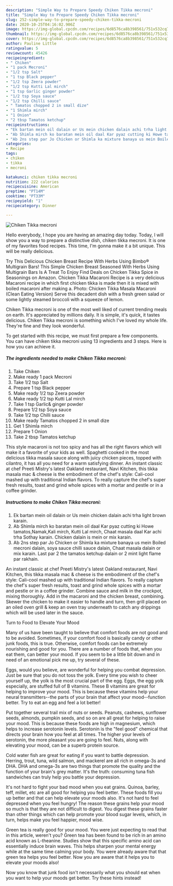 ```yaml
---
description: "Simple Way to Prepare Speedy Chiken Tikka mecroni"
title: "Simple Way to Prepare Speedy Chiken Tikka mecroni"
slug: 252-simple-way-to-prepare-speedy-chiken-tikka-mecroni
date: 2020-10-25T04:16:02.906Z
image: https://img-global.cpcdn.com/recipes/6d8576ca8b398561/751x532cq70/chiken-tikka-mecroni-recipe-main-photo.jpg
thumbnail: https://img-global.cpcdn.com/recipes/6d8576ca8b398561/751x532cq70/chiken-tikka-mecroni-recipe-main-photo.jpg
cover: https://img-global.cpcdn.com/recipes/6d8576ca8b398561/751x532cq70/chiken-tikka-mecroni-recipe-main-photo.jpg
author: Pauline Little
ratingvalue: 5
reviewcount: 45426
recipeingredient:
- " Chiken"
- "1 pack Mecroni"
- "1/2 tsp Salt"
- "1 tsp Black pepper"
- "1/2 tsp Zeera powder"
- "1/2 tsp Kutti Lal mirch"
- "1 tsp Garlic ginger powder"
- "1/2 tsp Soya sauce"
- "1/2 tsp Chilli sauce"
- " Tamatos chopped 2 in small dize"
- "1 Shimla mirch"
- "1 Onion"
- "2 tbsp Tamatos ketchup"
recipeinstructions:
- "Ek bartan mein oil dalain or Us mein chicken dalain achi trha light brown karain."
- "Ab Shimla mirch ko baratan mein oil daal Kar pyaz cutting ki Howe tamatos,Namak,Kali mirch, Kutti Lal mirch, Chaat masala daal Kar achi trha Sothay karain. Chicken dalain is mein or mix karain."
- "Ab 2ns step par Jo Chicken or Shimla ka mixture banaya us mein Boiled mecroni dalain, soya sauce chilli sauce dalain, Chaat masala dalain or mix karain. Last par 2 the tamatos ketchup dalain or 2 mint light flame par rakhain."
categories:
- Recipe
tags:
- chiken
- tikka
- mecroni

katakunci: chiken tikka mecroni 
nutrition: 222 calories
recipecuisine: American
preptime: "PT14M"
cooktime: "PT33M"
recipeyield: "1"
recipecategory: Dinner

---
```



![Chiken Tikka mecroni](https://img-global.cpcdn.com/recipes/6d8576ca8b398561/751x532cq70/chiken-tikka-mecroni-recipe-main-photo.jpg)

Hello everybody, I hope you are having an amazing day today. Today, I will show you a way to prepare a distinctive dish, chiken tikka mecroni. It is one of my favorites food recipes. This time, I'm gonna make it a bit unique. This will be really delicious.

Try This Delicious Chicken Breast Recipe With Herbs Using Bimbo® Multigrain Bars! This Simple Chicken Breast Seasoned With Herbs Using Multigrain Bars Is A Treat To Enjoy Find Deals on Chicken Tikka Spice in Seasonings on Amazon. Chicken Tikka Macaroni Recipe is a very delicious Macaroni recipe in which first chicken tikka is made then it is mixed with boiled macaroni after making a. Photo: Chicken Tikka Masala Macaroni (Clean Eating Version) Serve this decadent dish with a fresh green salad or some lightly steamed broccoli with a squeeze of lemon.

Chiken Tikka mecroni is one of the most well liked of current trending meals on earth. It's appreciated by millions daily. It is simple, it's quick, it tastes delicious. Chiken Tikka mecroni is something which I've loved my whole life. They're fine and they look wonderful.


To get started with this recipe, we must first prepare a few components. You can have chiken tikka mecroni using 13 ingredients and 3 steps. Here is how you can achieve it.

<!--inarticleads1-->

##### The ingredients needed to make Chiken Tikka mecroni:

1. Take  Chiken
1. Make ready 1 pack Mecroni
1. Take 1/2 tsp Salt
1. Prepare 1 tsp Black pepper
1. Make ready 1/2 tsp Zeera powder
1. Make ready 1/2 tsp Kutti Lal mirch
1. Take 1 tsp Garlic&amp; ginger powder
1. Prepare 1/2 tsp Soya sauce
1. Take 1/2 tsp Chilli sauce
1. Make ready  Tamatos chopped 2 in small dize
1. Get 1 Shimla mirch
1. Prepare 1 Onion
1. Take 2 tbsp Tamatos ketchup


This style macaroni is not too spicy and has all the right flavors which will make it a favorite of your kids as well. Spaghetti cooked in the most delicious tikka masala sauce along with juicy chicken pieces, topped with cilantro, it has all you need for a warm satisfying dinner. An instant classic at chef Preeti Mistry&#39;s latest Oakland restaurant, Navi Kitchen, this tikka masala mac &amp; cheese is the embodiment of the chef&#39;s style: Cali-cool mashed up with traditional Indian flavors. To really capture the chef&#39;s super fresh results, toast and grind whole spices with a mortar and pestle or in a coffee grinder. 

<!--inarticleads2-->

##### Instructions to make Chiken Tikka mecroni:

1. Ek bartan mein oil dalain or Us mein chicken dalain achi trha light brown karain.
1. Ab Shimla mirch ko baratan mein oil daal Kar pyaz cutting ki Howe tamatos,Namak,Kali mirch, Kutti Lal mirch, Chaat masala daal Kar achi trha Sothay karain. Chicken dalain is mein or mix karain.
1. Ab 2ns step par Jo Chicken or Shimla ka mixture banaya us mein Boiled mecroni dalain, soya sauce chilli sauce dalain, Chaat masala dalain or mix karain. Last par 2 the tamatos ketchup dalain or 2 mint light flame par rakhain.


An instant classic at chef Preeti Mistry&#39;s latest Oakland restaurant, Navi Kitchen, this tikka masala mac &amp; cheese is the embodiment of the chef&#39;s style: Cali-cool mashed up with traditional Indian flavors. To really capture the chef&#39;s super fresh results, toast and grind whole spices with a mortar and pestle or in a coffee grinder. Combine sauce and milk in the crockpot, mixing thoroughly. Add in the macaroni and the chicken breast, combining. Skewer the chicken to make it easier to handle and turn, then grill placed on an oiled oven grill &amp; keep an oven tray underneath to catch any drippings which will be used later in the sauce. 

Turn to Food to Elevate Your Mood


Many of us have been taught to believe that comfort foods are not good and to be avoided. Sometimes, if your comfort food is basically candy or other junk foods, this is true. Otherwise, comfort foods can be extremely nourishing and good for you. There are a number of foods that, when you eat them, can better your mood. If you seem to be a little bit down and in need of an emotional pick me up, try several of these.

Eggs, would you believe, are wonderful for helping you combat depression. Just be sure that you do not toss the yolk. Every time you wish to cheer yourself up, the yolk is the most crucial part of the egg. Eggs, the egg yolk especially, are stuffed full of B vitamins. These B vitamins are great for helping to improve your mood. This is because these vitamins help your neural transmitters--the parts of your brain that affect your mood--function better. Try to eat an egg and feel a lot better!

Put together several trail mix of nuts or seeds. Peanuts, cashews, sunflower seeds, almonds, pumpkin seeds, and so on are all great for helping to raise your mood. This is because these foods are high in magnesium, which helps to increase serotonin levels. Serotonin is the "feel good" chemical that directs your brain how you feel at all times. The higher your levels of serotonin, the more pleasant you are going to feel. Nuts, along with elevating your mood, can be a superb protein source.

Cold water fish are great for eating if you want to battle depression. Herring, trout, tuna, wild salmon, and mackerel are all rich in omega-3s and DHA. DHA and omega-3s are two things that promote the quality and the function of your brain's grey matter. It's the truth: consuming tuna fish sandwiches can truly help you battle your depression. 

It's not hard to fight your bad mood when you eat grains. Quinoa, barley, teff, millet, etc are all good for helping you feel better. These foods fill you up better and that can help elevate your moods also. It's not hard to feel depressed when you feel hungry! The reason these grains help your mood so much is that they are not difficult to digest. You digest these grains faster than other things which can help promote your blood sugar levels, which, in turn, helps make you feel happier, mood wise.

Green tea is really good for your mood. You were just expecting to read that in this article, weren't you? Green tea has been found to be rich in an amino acid known as L-theanine. Studies show that this specific amino acid can essentially induce brain waves. This helps sharpen your mental energy while at the same time calming your body. You were already aware that that green tea helps you feel better. Now you are aware that it helps you to elevate your moods also!

Now you know that junk food isn't necessarily what you should eat when you want to help your moods get better. Try  these hints  instead!

